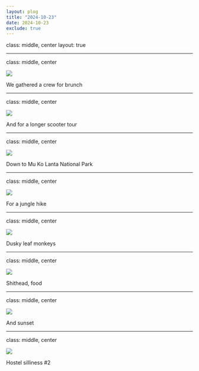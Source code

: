 ```yaml
---
layout: plog
title: "2024-10-23"
date: 2024-10-23
exclude: true
---
```


class: middle, center
layout: true

---

class: middle, center

<img class="plog-picture" src="{{ site.baseurl }}/img/plog/2024-10-23/01.jpg" />

We gathered a crew for brunch

---

class: middle, center

<img class="plog-picture" src="{{ site.baseurl }}/img/plog/2024-10-23/02.jpg" />

And for a longer scooter tour

---

class: middle, center

<img class="plog-picture" src="{{ site.baseurl }}/img/plog/2024-10-23/03.jpg" />

Down to Mu Ko Lanta National Park

---

class: middle, center

<img class="plog-picture" src="{{ site.baseurl }}/img/plog/2024-10-23/04.jpg" />

For a jungle hike

---

class: middle, center

<img class="plog-picture" src="{{ site.baseurl }}/img/plog/2024-10-23/05.jpg" />

Dusky leaf monkeys

---

class: middle, center

<img class="plog-picture" src="{{ site.baseurl }}/img/plog/2024-10-23/06.jpg" />

Shithead, food

---

class: middle, center

<img class="plog-picture" src="{{ site.baseurl }}/img/plog/2024-10-23/07.jpg" />

And sunset

---

class: middle, center

<img class="plog-picture" src="{{ site.baseurl }}/img/plog/2024-10-23/08.gif" />

Hostel silliness #2

